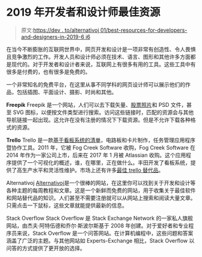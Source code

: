# 2019 年开发者和设计师最佳资源

> 原文:[https://dev . to/alternativoj 01/best-resources-for-developers-and-designers-in-2019-6 i6](https://dev.to/alternativoj01/best-resources-for-developers-and-designers-in-2019-6i6)

在当今不断膨胀的互联网世界中，网页开发和设计是一项非常有创造性、令人畏惧且竞争激烈的工作。开发人员和设计师必须在技术、语言、图形和其他许多方面都是现代的。对于开发者和设计者来说，互联网上有很多有用的工具。这些工具中有很多是付费的，也有很多是免费的。

一个非常知名的免费平台，在这里从事不同学科的网页设计师可以展示他们的作品，包括插图、平面设计、摄影、时尚和其他。

**Freepik**
Freepik 是一个网站，人们可以去下载矢量、[股票照片](https://blog.snappa.com/free-stock-photos/)和 PSD 文件，甚至 SVG 图标，以便按文件类型进行搜索。访问这些链接时，匹配的资源会与其他导航链接一起出现。这允许在没有注册的情况下下载资源。但是不允许下载各种格式的资源。

**Trello**
Trello 是一款[基于看板系统的清单](https://www.forbes.com/sites/bryancollinseurope/2018/07/19/how-to-use-kanban-to-become-insanely-productive-a-short-guide/)，电路板和卡片制作，任务管理应用程序暨协作工具。2011 年，它被 Fog Creek Software 收购，Fog Creek Software 在 2014 年作为一家公司上市，后来在 2017 年 1 月被 Atlassian 收购。这个应用程序提供了一个可视化的概述，谁，在哪里，正在做什么。丰田开发了看板系统，提供了高生产水平和灵活性维护。市场上还有许多[最佳 trello 替代品](https://alternativoj.com/trello-alternatives/)。

Alternativoj
[Alternativoj](https://alternativoj.com/)是一个很棒的网站，在这里你可以找到关于开发和设计等各种主题的每周教程和文章。这是一个新鲜而免费的网站，用于收集关于最佳软件和网站替代品的知识。人们甚至不需要注册就可以从网站上搜索和阅读大量文章。只需点击一下鼠标，这些文章就能提供最新的信息。

Stack Overflow
Stack Overflow 是 Stack Exchange Network 的一家私人旗舰网站，由杰夫·阿特伍德和乔尔·斯波尔斯基于 2008 年创建。对于爱好者和专业程序员来说，Stack Overflow 是一个问答网站。在计算机编程中，这些问题和答案涵盖了广泛的主题。与其他网站如 Experts-Exchange 相比，Stack Overflow 以问答的方式提供了更开放的选择。